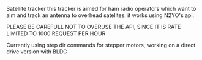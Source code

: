 Satellite tracker 
this tracker is aimed for ham radio operators which want to aim and track an antenna to overhead satelites.
it works using N2YO's api.

PLEASE BE CAREFULL NOT TO OVERUSE THE API, SINCE IT IS RATE LIMITED TO 1000 REQUEST PER HOUR

Currently using step dir commands for stepper motors, working on a direct drive version with BLDC
